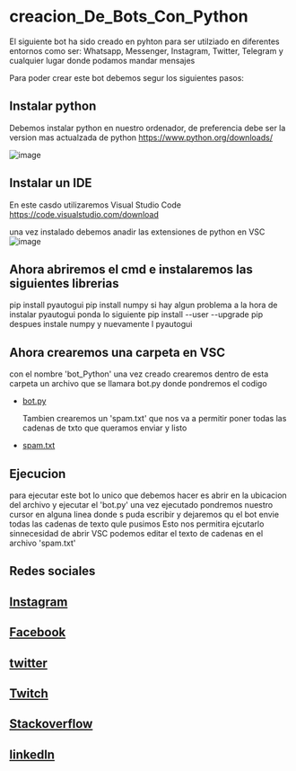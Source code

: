 # creacion_De_Bots_Con_Python
El siguiente bot ha sido creado en pyhton para ser utilziado en diferentes entornos como ser: Whatsapp, Messenger, Instagram, Twitter, Telegram y cualquier lugar donde podamos mandar mensajes

Para poder crear este bot debemos segur los siguientes pasos:

## Instalar python
Debemos instalar python en nuestro ordenador, de preferencia debe ser la version mas actualzada de python
https://www.python.org/downloads/

![image](https://user-images.githubusercontent.com/68487005/146847869-57168d23-1423-47af-be04-c08530c43c2f.png)

## Instalar un IDE
En este casdo utilizaremos Visual Studio Code 
https://code.visualstudio.com/download

una vez instalado debemos anadir las extensiones de python en VSC
![image](https://user-images.githubusercontent.com/68487005/146848104-801fae20-a7ec-442a-8754-5b1866b5b7d4.png)

## Ahora abriremos el cmd e instalaremos las siguientes librerias
pip install pyautogui
pip install numpy
si hay algun problema a la hora de instalar pyautogui ponda lo siguiente
pip install --user --upgrade pip
despues instale numpy y nuevamente l pyautogui

## Ahora crearemos una carpeta en VSC
con el nombre 'bot_Python'
una vez creado crearemos dentro de esta carpeta un archivo que se llamara bot.py donde pondremos el codigo 
- [bot.py](https://github.com/ElJoamy/creacion_De_Bots_Con_Python/blob/main/bot_Python/bot.py)

  Tambien crearemos un 'spam.txt' que nos va a permitir poner todas las cadenas de txto que queramos enviar y listo
- [spam.txt](https://github.com/ElJoamy/creacion_De_Bots_Con_Python/blob/main/bot_Python/spam.txt)

## Ejecucion
para ejecutar este bot lo unico que debemos hacer es abrir en la ubicacion del archivo y ejecutar el 'bot.py' una vez ejecutado pondremos nuestro cursor en alguna linea donde s puda escribir y dejaremos qu el bot envie todas las cadenas de texto qule pusimos
Esto nos permitira ejcutarlo sinnecesidad de abrir VSC
podemos editar el texto de cadenas en el archivo 'spam.txt'

## Redes sociales
## [Instagram](https://www.instagram.com/joseph_joamy/)
## [Facebook](https://www.facebook.com/josephanthony.menesessalguero/)
## [twitter](https://twitter.com/JosephJoamy)
## [Twitch](https://www.twitch.tv/eljoamy)
## [Stackoverflow](https://stackoverflow.com/users/17728089/joamy)
## [linkedln](https://www.linkedin.com/in/joamy592002)
